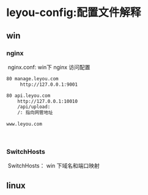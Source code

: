 # leyou-config:配置文件解释

## **win**

###   nginx	

​	nginx.conf:  win下 nginx 访问配置

```tex
80 manage.leyou.com
	 http://127.0.0.1:9001

80 api.leyou.com
	http://127.0.0.1:10010
	/api/upload: 
	/: 指向网管地址
	
www.leyou.com
```

​	

###   SwitchHosts

​	SwitchHosts： win 下域名和端口映射



## **linux**